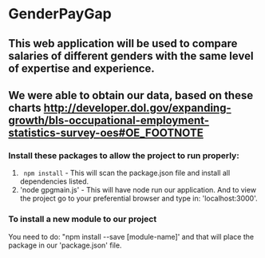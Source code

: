 GenderPayGap
============

## This web application will be used to compare salaries of different genders with the same level of expertise and experience.
## We were able to obtain our data, based on these charts http://developer.dol.gov/expanding-growth/bls-occupational-employment-statistics-survey-oes#OE_FOOTNOTE

### Install these packages to allow the project to run properly:  
1. ` npm install` - This will scan the package.json file and install all dependencies listed. 
2. 'node gpgmain.js' - This will have node run our application. And to view the project go to your preferential browser and type in: 'localhost:3000'.

### To install a new module to our project
You need to do: "npm install --save [module-name]' and that will place the package in our 'package.json' file.

